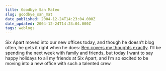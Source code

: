 ```yaml
---
title: Goodbye San Mateo
slug: goodbye_san_mat
date_published: 2004-12-24T14:23:04.000Z
date_updated: 2004-12-24T14:23:04.000Z
tags: weblogs
---
```


Six Apart moved into our new offices today, and though he doesn’t blog often, he gets it right when he does: [Ben covers my thoughts exactly](http://btrott.typepad.com/typepad/2004/12/start_to_move.html). I’ll be spending the next week with family and friends, but today I want to say happy holidays to all my friends at Six Apart, and I’m so excited to be moving into a new office with such a talented crew.
